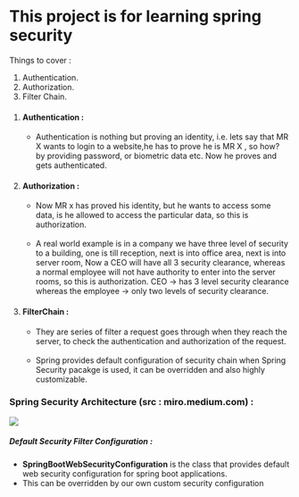 <h1>This project is for learning spring security</h1>
<div>
    <label>Things to cover : </label>
    <ol>
        <li>Authentication.</li>
        <li>Authorization.</li>
        <li>Filter Chain.</li>
    </ol>
</div>

<ol>
    <li><h4>Authentication : </h4>
        <ul>
            <li>Authentication is nothing but proving an identity, i.e. lets
            say that MR X wants to login to a website,he has to prove he is MR X
            , so how? by providing password, or biometric data etc. Now he proves and gets authenticated.
            </li>
        </ul>
    </li>
    <li><h4>Authorization : </h4>
        <ul>
            <li>Now MR x has proved his identity, but he wants to access some data, is he allowed to 
                access the particular data, so this is authorization.
            </li>
            </br>
            <li>
               A real world example is in a company we have three level of security to a building, 
                one is till reception, next is into office area, next is into server room, Now a CEO will have 
                all 3 security clearance, whereas a normal employee will not have authority to enter into
                the server rooms, so this is authorization. CEO -> has 3 level security clearance
                whereas the employee -> only two levels of security clearance.
            </li>
        </ul>
    </li>
    <li><h4>FilterChain : </h4>
        <ul>
            <li>
                They are series of filter a request goes through when they reach the server,
                to check the authentication and authorization of the request.
            </li>
            <br>
            <li>
            Spring provides default configuration of security chain when Spring Security pacakge
            is used, it can be overridden and also highly customizable.
            </li>
        </ul>
    </li>
</ol>
<h3>Spring Security Architecture (src : miro.medium.com) : </h3>
<img src="https://miro.medium.com/v2/resize:fit:932/1*66qT-P8eO7psafi_t5jfcA.jpeg">

<h5>Default Security Filter Configuration : </h5>
<ul>
    <li><b>SpringBootWebSecurityConfiguration</b> is the class that provides 
        default web security configuration for spring boot applications.</li>
    <li>This can be overridden by our own custom security configuration</li>
</ul>